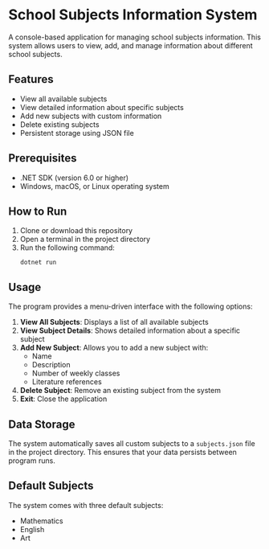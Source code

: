 # School Subjects Information System

A console-based application for managing school subjects information. This system allows users to view, add, and manage information about different school subjects.

## Features

- View all available subjects
- View detailed information about specific subjects
- Add new subjects with custom information
- Delete existing subjects
- Persistent storage using JSON file

## Prerequisites

- .NET SDK (version 6.0 or higher)
- Windows, macOS, or Linux operating system

## How to Run

1. Clone or download this repository
2. Open a terminal in the project directory
3. Run the following command:
   ```
   dotnet run
   ```

## Usage

The program provides a menu-driven interface with the following options:

1. **View All Subjects**: Displays a list of all available subjects
2. **View Subject Details**: Shows detailed information about a specific subject
3. **Add New Subject**: Allows you to add a new subject with:
   - Name
   - Description
   - Number of weekly classes
   - Literature references
4. **Delete Subject**: Remove an existing subject from the system
5. **Exit**: Close the application

## Data Storage

The system automatically saves all custom subjects to a `subjects.json` file in the project directory. This ensures that your data persists between program runs.

## Default Subjects

The system comes with three default subjects:
- Mathematics
- English
- Art

